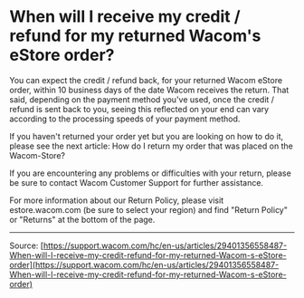 # When will I receive my credit / refund for my returned Wacom's eStore order?

You can expect the credit / refund back, for your returned Wacom eStore order, within 10 business days of the date Wacom receives the return. 
That said, depending on the payment method you've used, once the credit / refund is sent back to you, seeing this reflected on your end can vary according to the processing speeds of your payment method.

If you haven't returned your order yet but you are looking on how to do it, please see the next article:
How do I return my order that was placed on the Wacom-Store?



If you are encountering any problems or difficulties with your return, please be sure to contact Wacom Customer Support for further assistance.

For more information about our Return Policy, please visit estore.wacom.com (be sure to select your region) and find "Return Policy" or "Returns" at the bottom of the page.

---
Source: [https://support.wacom.com/hc/en-us/articles/29401356558487-When-will-I-receive-my-credit-refund-for-my-returned-Wacom-s-eStore-order](https://support.wacom.com/hc/en-us/articles/29401356558487-When-will-I-receive-my-credit-refund-for-my-returned-Wacom-s-eStore-order)
